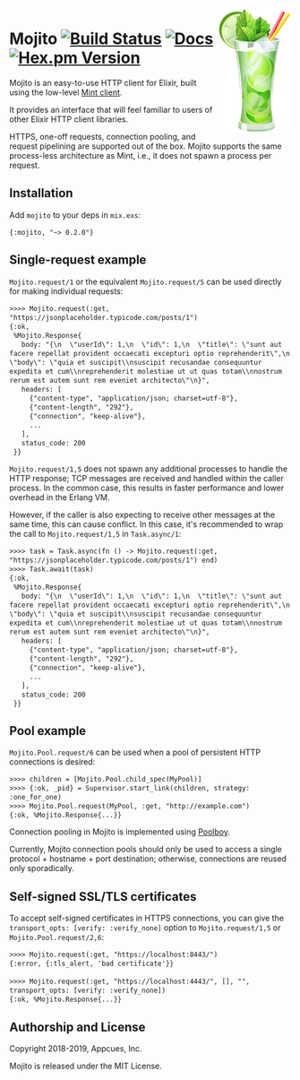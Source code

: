<img align="right" width="131" height="225" src="assets/mojito.png?raw=true">

# Mojito [![Build Status](https://travis-ci.org/appcues/mojito.svg?branch=master)](https://travis-ci.org/appcues/mojito) [![Docs](https://img.shields.io/badge/api-docs-green.svg?style=flat)](https://hexdocs.pm/mojito/Mojito.html) [![Hex.pm Version](http://img.shields.io/hexpm/v/mojito.svg?style=flat)](https://hex.pm/packages/mojito)

Mojito is an easy-to-use HTTP client for Elixir, built using the
low-level [Mint client](https://github.com/ericmj/mint).

It provides an interface that will feel familiar to users of other
Elixir HTTP client libraries.

HTTPS, one-off requests, connection pooling, and request pipelining are
supported out of the box.  Mojito supports the same process-less
architecture as Mint, i.e., it does not spawn a process per request.

## Installation

Add `mojito` to your deps in `mix.exs`:

    {:mojito, "~> 0.2.0"}

## Single-request example

`Mojito.request/1` or the equivalent `Mojito.request/5` can be used
directly for making individual requests:

    >>>> Mojito.request(:get, "https://jsonplaceholder.typicode.com/posts/1")
    {:ok,
     %Mojito.Response{
       body: "{\n  \"userId\": 1,\n  \"id\": 1,\n  \"title\": \"sunt aut facere repellat provident occaecati excepturi optio reprehenderit\",\n  \"body\": \"quia et suscipit\\nsuscipit recusandae consequuntur expedita et cum\\nreprehenderit molestiae ut ut quas totam\\nnostrum rerum est autem sunt rem eveniet architecto\"\n}",
       headers: [
         {"content-type", "application/json; charset=utf-8"},
         {"content-length", "292"},
         {"connection", "keep-alive"},
         ...
       ],
       status_code: 200
     }}

`Mojito.request/1,5` does not spawn any additional processes to handle the
HTTP response; TCP messages are received and handled within the caller
process.  In the common case, this results in faster performance and
lower overhead in the Erlang VM.

However, if the caller is also expecting to receive other messages at
the same time, this can cause conflict.  In this case, it's recommended
to wrap the call to `Mojito.request/1,5` in `Task.async/1`:

    >>>> task = Task.async(fn () -> Mojito.request(:get, "https://jsonplaceholder.typicode.com/posts/1") end)
    >>>> Task.await(task)
    {:ok,
     %Mojito.Response{
       body: "{\n  \"userId\": 1,\n  \"id\": 1,\n  \"title\": \"sunt aut facere repellat provident occaecati excepturi optio reprehenderit\",\n  \"body\": \"quia et suscipit\\nsuscipit recusandae consequuntur expedita et cum\\nreprehenderit molestiae ut ut quas totam\\nnostrum rerum est autem sunt rem eveniet architecto\"\n}",
       headers: [
         {"content-type", "application/json; charset=utf-8"},
         {"content-length", "292"},
         {"connection", "keep-alive"},
         ...
       ],
       status_code: 200
     }}

## Pool example

`Mojito.Pool.request/6` can be used when a pool of persistent HTTP
connections is desired:

    >>>> children = [Mojito.Pool.child_spec(MyPool)]
    >>>> {:ok, _pid} = Supervisor.start_link(children, strategy: :one_for_one)
    >>>> Mojito.Pool.request(MyPool, :get, "http://example.com")
    {:ok, %Mojito.Response{...}}

Connection pooling in Mojito is implemented using
[Poolboy](https://github.com/devinus/poolboy).

Currently, Mojito connection pools should only be used to access a single
protocol + hostname + port destination; otherwise, connections are
reused only sporadically.

## Self-signed SSL/TLS certificates

To accept self-signed certificates in HTTPS connections, you can give the
`transport_opts: [verify: :verify_none]` option to `Mojito.request/1,5`
or `Mojito.Pool.request/2,6`:

    >>>> Mojito.request(:get, "https://localhost:8443/")
    {:error, {:tls_alert, 'bad certificate'}}

    >>>> Mojito.request(:get, "https://localhost:4443/", [], "", transport_opts: [verify: :verify_none])
    {:ok, %Mojito.Response{...}}

## Authorship and License

Copyright 2018-2019, Appcues, Inc.

Mojito is released under the MIT License.
